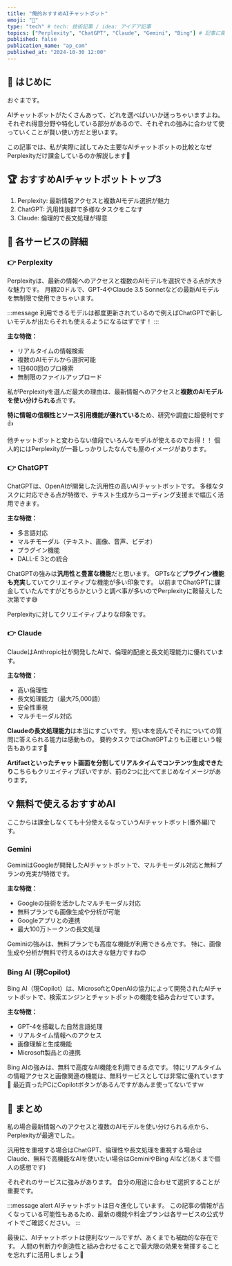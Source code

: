 ```yaml
---
title: "俺的おすすめAIチャットボット"
emoji: "🤖"
type: "tech" # tech: 技術記事 / idea: アイデア記事
topics: ["Perplexity", "ChatGPT", "Claude", "Gemini", "Bing"] # 記事に関連するトピックをここに入力
published: false
publication_name: "ap_com"
published_at: "2024-10-30 12:00"
---
```


## 🌟 はじめに

おぐまです。

AIチャットボットがたくさんあって、どれを選べばいいか迷っちゃいますよね。
それぞれ得意分野や特化している部分があるので、それぞれの強みに合わせて使っていくことが賢い使い方だと思います。

この記事では、私が実際に試してみた主要なAIチャットボットの比較となぜPerplexityだけ課金しているのか解説します🤖

## 🏆 おすすめAIチャットボットトップ3

1. Perplexity: 最新情報アクセスと複数AIモデル選択が魅力
2. ChatGPT: 汎用性抜群で多様なタスクをこなす
3. Claude: 倫理的で長文処理が得意

## 📖 各サービスの詳細

### 👉 Perplexity

Perplexityは、最新の情報へのアクセスと複数のAIモデルを選択できる点が大きな魅力です。
月額20ドルで、GPT-4やClaude 3.5 Sonnetなどの最新AIモデルを無制限で使用できちゃいます。

:::message
利用できるモデルは都度更新されているので例えばChatGPTで新しいモデルが出たらそれも使えるようになるはずです！
:::

**主な特徴：**

- リアルタイムの情報検索
- 複数のAIモデルから選択可能
- 1日600回のプロ検索
- 無制限のファイルアップロード

私がPerplexityを選んだ最大の理由は、最新情報へのアクセスと**複数のAIモデルを使い分けられる**点です。

**特に情報の信頼性とソース引用機能が優れている**ため、研究や調査に超便利です👍

他チャットボットと変わらない値段でいろんなモデルが使えるのでお得！！
個人的にはPerplexityが一番しっかりしたなんでも屋のイメージがあります。

### 👉 ChatGPT

ChatGPTは、OpenAIが開発した汎用性の高いAIチャットボットです。
多様なタスクに対応できる点が特徴で、テキスト生成からコーディング支援まで幅広く活用できます。

**主な特徴：**

- 多言語対応
- マルチモーダル（テキスト、画像、音声、ビデオ）
- プラグイン機能
- DALL-E 3との統合

ChatGPTの強みは**汎用性と豊富な機能**だと思います。
GPTsなど**プラグイン機能も充実**していてクリエイティブな機能が多い印象です。
以前までChatGPTに課金していたんですがどちらかというと調べ事が多いのでPerplexityに鞍替えした次第です😅

Perplexityに対してクリエイティブよりな印象です。

### 👉 Claude

ClaudeはAnthropic社が開発したAIで、倫理的配慮と長文処理能力に優れています。

**主な特徴：**

- 高い倫理性
- 長文処理能力（最大75,000語）
- 安全性重視
- マルチモーダル対応

**Claudeの長文処理能力**は本当にすごいです。
短い本を読んでそれについての質問に答えられる能力は感動もの。
要約タスクではChatGPTよりも正確という報告もあります🎉

**Artifactといったチャット画面を分割してリアルタイムでコンテンツ生成できたり**こちらもクリエイティブぽいですが、前の2つに比べてまじめなイメージがあります。

## 💡 無料で使えるおすすめAI

ここからは課金しなくても十分使えるなっていうAIチャットボット(番外編)です。

### Gemini

GeminiはGoogleが開発したAIチャットボットで、マルチモーダル対応と無料プランの充実が特徴です。

**主な特徴：**

- Googleの技術を活かしたマルチモーダル対応
- 無料プランでも画像生成や分析が可能
- Googleアプリとの連携
- 最大100万トークンの長文処理

Geminiの強みは、無料プランでも高度な機能が利用できる点です。
特に、画像生成や分析が無料で行えるのは大きな魅力ですね😊

### Bing AI (現Copilot)

Bing AI（現Copilot）は、MicrosoftとOpenAIの協力によって開発されたAIチャットボットで、検索エンジンとチャットボットの機能を組み合わせています。

**主な特徴：**

- GPT-4を搭載した自然言語処理
- リアルタイム情報へのアクセス
- 画像理解と生成機能
- Microsoft製品との連携

Bing AIの強みは、無料で高度なAI機能を利用できる点です。
特にリアルタイムの情報アクセスと画像関連の機能は、無料サービスとしては非常に優れています👀
最近買ったPCにCopilotボタンがあるんですがあんま使ってないですｗ

## 🎉 まとめ

私の場合最新情報へのアクセスと複数のAIモデルを使い分けられる点から、Perplexityが最適でした。

汎用性を重視する場合はChatGPT、倫理性や長文処理を重視する場合はClaude、無料で高機能なAIを使いたい場合はGeminiやBing AIなど(あくまで個人の感想です)

それぞれのサービスに強みがあります。
自分の用途に合わせて選択することが重要です。

:::message alert
AIチャットボットは日々進化しています。
この記事の情報が古くなっている可能性もあるため、最新の機能や料金プランは各サービスの公式サイトでご確認ください。
:::

最後に、AIチャットボットは便利なツールですが、あくまでも補助的な存在です。
人間の判断力や創造性と組み合わせることで最大限の効果を発揮することを忘れずに活用しましょう🚀
